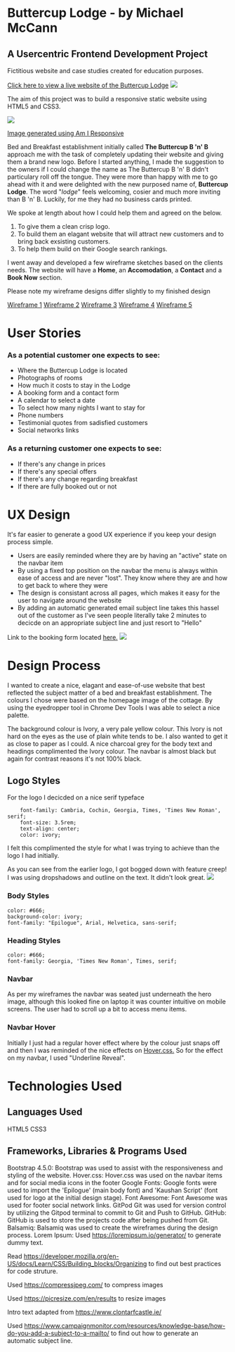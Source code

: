 # Buttercup Lodge - by Michael McCann

## A Usercentric Frontend Development Project


Fictitious website and case studies created for education purposes.

<a href="https://mickmccann.github.io/MS1_Buttercup_Lodge/" target="_blank"> Click here to view a live website of the Buttercup Lodge</a>
<img src="assets/wireframes/projectimage.png">



The aim of this project was to build a responsive static website using HTML5 and CSS3. 

<img src="assets/wireframes/responsiveimage.png">

<a href="http://ami.responsivedesign.is/?url=https%3A%2F%2Fmickmccann.github.io%2FMS1_Buttercup_Lodge%2Findex.html" target="_blank">Image generated using Am I Responsive</a>
 
Bed and Breakfast establishment initially called **The Buttercup B 'n' B** approach me with the task of completely updating their website and giving them a brand new logo. Before I started anything, I made the suggestion to the owners if I could change the name as The Buttercup B 'n' B didn't particulary roll off the tongue. They were more than happy with me to go ahead with it and were delighted with the new purposed name of, **Buttercup Lodge**. The word "*lodge*" feels welcoming, cosier and much more inviting than B 'n' B. Luckily, for me they had no business cards printed.

We spoke at length about how I could help them and agreed on the below.

<ol>
    <li>To give them a clean crisp logo.</li>
    <li>To build them an elagant website that will attract new customers and to bring back exsisting customers.</li>
    <li>To help them build on their Google search rankings.</li>
</ol>

I went away and developed a few wireframe sketches based on the clients needs. 
The website will have a **Home**, an **Accomodation**, a **Contact** and a **Book Now** section.

Please note my wireframe designs differ slightly to my finished design

<a href src="assets/wireframes/Buttercup_Lodge_Home.png" target="_blank">Wireframe 1</a>
<a href src="assets/wireframes/Buttercup_Lodge_Accomodation.png" target="_blank">Wireframe 2</a>
<a href src="assets/wireframes/Buttercup_Lodge_Stay_With_Us.png" target="_blank">Wireframe 3</a>
<a href src="assets/wireframes/Tablet_Home_Portrait.png" target="_blank">Wireframe 4</a>
<a href src="assets/wireframes/Tablet_Home_Landscape.png" target="_blank">Wireframe 5</a>


# User Stories

### As a potential customer one expects to see:
<ul>
    <li>Where the Buttercup Lodge is located
    <li>Photographs of rooms
    <li>How much it costs to stay in the Lodge
    <li>A booking form and a contact form
    <li>A calendar to select a date
    <li>To select how many nights I want to stay for
    <li>Phone numbers
    <li>Testimonial quotes from sadisfied customers
    <li>Social networks links
</ul>

### As a returning customer one expects to see:
<ul>
    <li>If there's any change in prices
    <li>If there's any special offers
    <li>If there's any change regarding breakfast
    <li>If there are fully booked out or not
</ul>

# UX Design
It's far easier to generate a good UX experience if you keep your design process simple. 
<ul>
    <li>Users are easily reminded where they are by having an "active" state on the navbar item
    <li>By using a fixed top position on the navbar the menu is always within ease of access and are never "lost". They know where they are and how to get back to where they were
    <li>The design is consistant across all pages, which makes it easy for the user to navigate around the website
    <li>By adding an automatic generated email subject line takes this hassel out of the customer as I've seen people literally take 2 minutes to decicde on an appropriate subject line and just resort to "Hello"
</ul>


Link to the booking form located <a href="https://mickmccann.github.io/MS1_Buttercup_Lodge/booknow.html" target="_blank">here.</a>
<img src="assets/wireframes/Booknowscreenshot1.png">

# Design Process

I wanted to create a nice, elagant and ease-of-use website that best reflected the subject matter of a bed and breakfast establishment.
The colours I chose were based on the homepage image of the cottage. By using the eyedropper tool in Chrome Dev Tools I was able to select a nice palette.

The background colour is Ivory, a very pale yellow colour. This Ivory is not hard on the eyes as the use of plain white tends to be. I also wanted to get it as close to paper as I could.
A nice charcoal grey for the body text and headings complimented the Ivory colour. The navbar is almost black but again for contrast reasons it's not 100% black.

## Logo Styles
For the logo I decicded on a nice serif typeface
        
        font-family: Cambria, Cochin, Georgia, Times, 'Times New Roman', serif;
        font-size: 3.5rem;
        text-align: center;
        color: ivory;

I felt this complimented the style for what I was trying to achieve than the logo I had initially.


As you can see from the earlier logo, I got bogged down with feature creep! I was using dropshadows and outline on the text. It didn't look great. 
<img src="assets/wireframes/oldlogo.jpg">

### Body Styles
    color: #666;
    background-color: ivory;
    font-family: "Epilogue", Arial, Helvetica, sans-serif;

### Heading Styles
    color: #666;
    font-family: Georgia, 'Times New Roman', Times, serif;

### Navbar

As per my wireframes the navbar was seated just underneath the hero image, although this looked fine on laptop it was counter intuitive on mobile screens. The user had to scroll up a bit to access menu items.  

### Navbar Hover

Initially I just had a regular hover effect where by the colour just snaps off and then I was reminded of the nice effects on <a href="https://ianlunn.github.io/Hover/" target="_blank">Hover.css.</a>
So for the effect on my navbar, I used "Underline Reveal". 

# Technologies Used
## Languages Used
HTML5
CSS3

## Frameworks, Libraries & Programs Used
Bootstrap 4.5.0:
Bootstrap was used to assist with the responsiveness and styling of the website.
Hover.css:
Hover.css was used on the navbar items and for social media icons in the footer 
Google Fonts:
Google fonts were used to import the 'Epilogue' (main body font) and 'Kaushan Script' (font used for logo at the initial design stage).
Font Awesome:
Font Awesome was used for footer social network links.
GitPod
Git was used for version control by utilizing the Gitpod terminal to commit to Git and Push to GitHub.
GitHub:
GitHub is used to store the projects code after being pushed from Git.
Balsamiq:
Balsamiq was used to create the wireframes during the design process.
Lorem Ipsum:
Used https://loremipsum.io/generator/ to generate dummy text.

Read https://developer.mozilla.org/en-US/docs/Learn/CSS/Building_blocks/Organizing to find out best practices for code struture.



Used https://compressjpeg.com/ to compress images

Used https://picresize.com/en/results to resize images

Intro text adapted from https://www.clontarfcastle.ie/

Used https://www.campaignmonitor.com/resources/knowledge-base/how-do-you-add-a-subject-to-a-mailto/ to find out how to generate an automatic subject line.